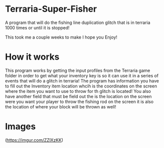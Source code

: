 # Terraria-Super-Fisher
A program that will do the fishing line duplication glitch that is in terraria 1000 times or until it is stopped!

This took me a couple weeks to make I hope you Enjoy!

# How it works
This program works by getting the input profiles from the Terraria game folder in order to get what your inventory key is so it can use it in a series of events that will do a glitch in terraria! The program has information you have to fill out the Inventory item location whcih is the coordinates on the screen where the item you want to use to throw for th glitch is located! You also have another field that must be field out the is the location on the screen were you want your player to throw the fishing rod on the screen it is also the location of where your block will be thrown as well!

# Images
(https://imgur.com/ZZlXzKK)
